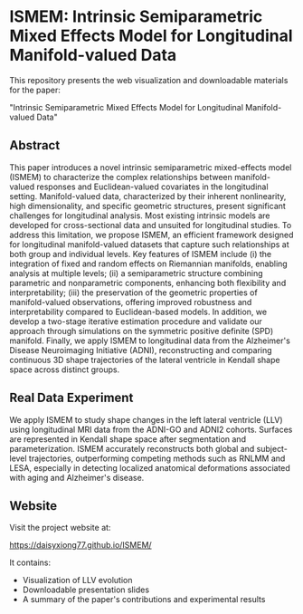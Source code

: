 # ISMEM: Intrinsic Semiparametric Mixed Effects Model for Longitudinal Manifold-valued Data

This repository presents the web visualization and downloadable materials for the paper:

"Intrinsic Semiparametric Mixed Effects Model for Longitudinal Manifold-valued Data"

## Abstract
This paper introduces a novel intrinsic semiparametric mixed-effects model (ISMEM) to characterize the complex relationships between manifold-valued responses and Euclidean-valued covariates in the longitudinal setting.
Manifold-valued data, characterized by their inherent nonlinearity,  high dimensionality, and specific geometric structures, present significant challenges for longitudinal analysis. Most existing intrinsic models are developed for cross-sectional data and unsuited for longitudinal studies. 
To address this limitation, we propose ISMEM, an efficient framework designed for longitudinal manifold-valued datasets that capture such relationships at both group and individual levels. 
Key features of ISMEM include (i) the integration of fixed and random effects on Riemannian manifolds, enabling analysis at multiple levels; (ii) a semiparametric structure combining parametric and nonparametric components, enhancing both flexibility and interpretability; (iii) the preservation of the geometric properties of manifold-valued observations, offering improved robustness and interpretability compared to Euclidean-based models. 
In addition, we develop a two-stage iterative estimation procedure and validate our approach through simulations on the symmetric positive definite (SPD) manifold. Finally, we apply ISMEM to longitudinal data from the Alzheimer's Disease Neuroimaging Initiative (ADNI), reconstructing and comparing continuous 3D shape trajectories of the lateral ventricle in Kendall shape space across distinct groups. 

## Real Data Experiment

We apply ISMEM to study shape changes in the left lateral ventricle (LLV) using longitudinal MRI data from the ADNI-GO and ADNI2 cohorts. Surfaces are represented in Kendall shape space after segmentation and parameterization. ISMEM accurately reconstructs both global and subject-level trajectories, outperforming competing methods such as RNLMM and LESA, especially in detecting localized anatomical deformations associated with aging and Alzheimer's disease.

## Website

Visit the project website at:

https://daisyxiong77.github.io/ISMEM/

It contains:

- Visualization of LLV evolution
- Downloadable presentation slides
- A summary of the paper's contributions and experimental results



